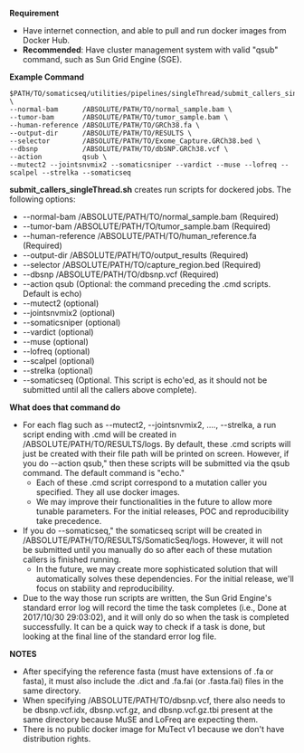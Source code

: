 **Requirement**
* Have internet connection, and able to pull and run docker images from Docker Hub.
* **Recommended**: Have cluster management system with valid "qsub" command, such as Sun Grid Engine (SGE).

**Example Command**
```
$PATH/TO/somaticseq/utilities/pipelines/singleThread/submit_callers_singleThread.sh \
--normal-bam      /ABSOLUTE/PATH/TO/normal_sample.bam \
--tumor-bam       /ABSOLUTE/PATH/TO/tumor_sample.bam \
--human-reference /ABSOLUTE/PATH/TO/GRCh38.fa \
--output-dir      /ABSOLUTE/PATH/TO/RESULTS \
--selector        /ABSOLUTE/PATH/TO/Exome_Capture.GRCh38.bed \
--dbsnp           /ABSOLUTE/PATH/TO/dbSNP.GRCh38.vcf \
--action          qsub \
--mutect2 --jointsnvmix2 --somaticsniper --vardict --muse --lofreq --scalpel --strelka --somaticseq
```

**submit_callers_singleThread.sh** creates run scripts for dockered jobs. The following options:
* --normal-bam /ABSOLUTE/PATH/TO/normal_sample.bam (Required)
* --tumor-bam /ABSOLUTE/PATH/TO/tumor_sample.bam (Required)
* --human-reference /ABSOLUTE/PATH/TO/human_reference.fa (Required)
* --output-dir /ABSOLUTE/PATH/TO/output_results (Required)
* --selector /ABSOLUTE/PATH/TO/capture_region.bed (Required)
* --dbsnp /ABSOLUTE/PATH/TO/dbsnp.vcf (Required)
* --action qsub (Optional: the command preceding the .cmd scripts. Default is echo)
* --mutect2 (optional)
* --jointsnvmix2 (optional)
* --somaticsniper (optional)
* --vardict (optional)
* --muse (optional)
* --lofreq (optional)
* --scalpel (optional)
* --strelka (optional)
* --somaticseq (Optional. This script is echo'ed, as it should not be submitted until all the callers above complete).

**What does that command do**
* For each flag such as --mutect2, --jointsnvmix2, ...., --strelka, a run script ending with .cmd will be created in /ABSOLUTE/PATH/TO/RESULTS/logs. By default, these .cmd scripts will just be created with their file path will be printed on screen. However, if you do --action qsub," then these scripts will be submitted via the qsub command. The default command is "echo."
  * Each of these .cmd script correspond to a mutation caller you specified. They all use docker images.
  * We may improve their functionalities in the future to allow more tunable parameters. For the initial releases, POC and reproducibility take precedence. 
* If you do --somaticseq," the somaticseq script will be created in /ABSOLUTE/PATH/TO/RESULTS/SomaticSeq/logs. However, it will not be submitted until you manually do so after each of these mutation callers is finished running. 
  * In the future, we may create more sophisticated solution that will automatically solves these dependencies. For the initial release, we'll focus on stability and reproducibility. 
* Due to the way those run scripts are written, the Sun Grid Engine's standard error log will record the time the task completes (i.e., Done at 2017/10/30 29:03:02), and it will only do so when the task is completed successfully. It can be a quick way to check if a task is done, but looking at the final line of the standard error log file. 

**NOTES**
* After specifying the reference fasta (must have extensions of .fa or fasta), it must also include the .dict and .fa.fai (or .fasta.fai) files in the same directory.
* When specifying /ABSOLUTE/PATH/TO/dbsnp.vcf, there also needs to be dbsnp.vcf.idx, dbsnp.vcf.gz, and dbsnp.vcf.gz.tbi present at the same directory because MuSE and LoFreq are expecting them.
* There is no public docker image for MuTect v1 because we don't have distribution rights.
